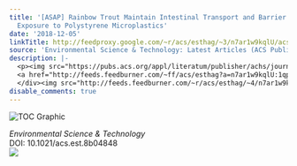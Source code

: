 ```yaml
---
title: '[ASAP] Rainbow Trout Maintain Intestinal Transport and Barrier Functions Following
  Exposure to Polystyrene Microplastics'
date: '2018-12-05'
linkTitle: http://feedproxy.google.com/~r/acs/esthag/~3/n7ar1w9kqlU/acs.est.8b04848
source: 'Environmental Science & Technology: Latest Articles (ACS Publications)'
description: |-
  <p><img src="https://pubs.acs.org/appl/literatum/publisher/achs/journals/content/esthag/0/esthag.ahead-of-print/acs.est.8b04848/20181205/images/medium/es-2018-04848z_0004.gif" alt="TOC Graphic"/></p><div><cite>Environmental Science & Technology</cite></div><div>DOI: 10.1021/acs.est.8b04848</div><div class="feedflare">
  <a href="http://feeds.feedburner.com/~ff/acs/esthag?a=n7ar1w9kqlU:1qpou530pLg:yIl2AUoC8zA"><img src="http://feeds.feedburner.com/~ff/acs/esthag?d=yIl2AUoC8zA" border="0"></img></a>
  </div><img src="http://feeds.feedburner.com/~r/acs/esthag/~4/n7ar1w9kqlU" height="1" width="1" ...
disable_comments: true
---
```

<p><img src="https://pubs.acs.org/appl/literatum/publisher/achs/journals/content/esthag/0/esthag.ahead-of-print/acs.est.8b04848/20181205/images/medium/es-2018-04848z_0004.gif" alt="TOC Graphic"/></p><div><cite>Environmental Science & Technology</cite></div><div>DOI: 10.1021/acs.est.8b04848</div><div class="feedflare">
<a href="http://feeds.feedburner.com/~ff/acs/esthag?a=n7ar1w9kqlU:1qpou530pLg:yIl2AUoC8zA"><img src="http://feeds.feedburner.com/~ff/acs/esthag?d=yIl2AUoC8zA" border="0"></img></a>
</div><img src="http://feeds.feedburner.com/~r/acs/esthag/~4/n7ar1w9kqlU" height="1" width="1" ...